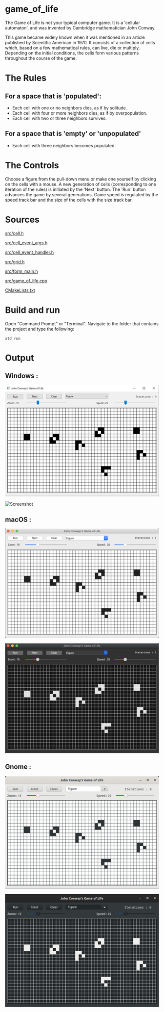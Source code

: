 # game_of_life

The Game of Life is not your typical computer game. It is a 'cellular automaton', and was invented by Cambridge mathematician John Conway.

This game became widely known when it was mentioned in an article published by Scientific American in 1970. 
It consists of a collection of cells which, based on a few mathematical rules, can live, die or multiply. 
Depending on the initial conditions, the cells form various patterns throughout the course of the game.

# The Rules

## For a space that is 'populated':

* Each cell with one or no neighbors dies, as if by solitude.
* Each cell with four or more neighbors dies, as if by overpopulation.
* Each cell with two or three neighbors survives.

## For a space that is 'empty' or 'unpopulated'

* Each cell with three neighbors becomes populated.

# The Controls

Choose a figure from the pull-down menu or make one yourself by clicking on the cells with a mouse. 
A new generation of cells (corresponding to one iteration of the rules) is initiated by the 'Next' button. 
The 'Run' button advances the game by several generations. 
Game speed is regulated by the speed track bar and the size of the cells with the size track bar.

# Sources

[src/cell.h](src/cell.h)

[src/cell_event_args.h](src/cell_event_args.h)

[src/cell_event_handler.h](src/cell_event_handler.h)

[src/grid.h](src/grid.h)

[src/form_main.h](src/form_main.h)

[src/game_of_life.cpp](src/game_of_life.cpp)

[CMakeLists.txt](CMakeLists.txt)

# Build and run

Open "Command Prompt" or "Terminal". Navigate to the folder that contains the project and type the following:

```shell
xtd run
```

# Output

## Windows :

![Screenshot](../../../docs/pictures/examples/game_of_life_w.png)

![Screenshot](../../../docs/pictures/examples/game_of_life_wd.png)

## macOS :

![Screenshot](../../../docs/pictures/examples/game_of_life_m.png)

![Screenshot](../../../docs/pictures/examples/game_of_life_md.png)

## Gnome :

![Screenshot](../../../docs/pictures/examples/game_of_life_g.png)

![Screenshot](../../../docs/pictures/examples/game_of_life_gd.png)
